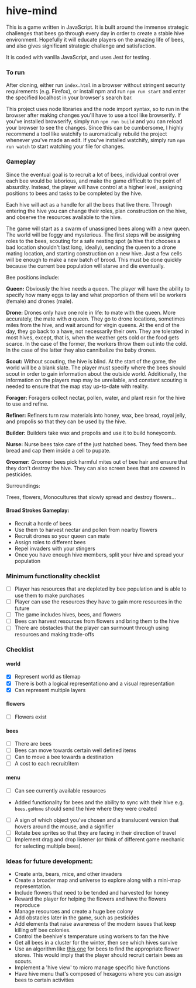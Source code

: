 # hive-mind
This is a game written in JavaScript. It is built around the
immense strategic challenges that bees go through every day in order to
create a stable hive environment. Hopefully it will educate players on the
amazing life of bees, and also gives significant strategic challenge and
satisfaction.

It is coded with vanilla JavaScript, and uses Jest for testing.

### To run
After cloning, either run `index.html` in a browser without stringent
security requirements (e.g. Firefox), or install npm and run
`npm run start` and enter the specified localhost in your browser's search
bar. 

This project uses node libraries and the node import syntax, so to run in the browser after making changes you'll have to use a tool like browserify. If you've installed browserify, simply run `npm run build` and you can reload your browser to see the changes. Since this can be cumbersome, I highly recommend a tool like watchify to auromatically rebuild the project whenever you've made an edit. If you've installed watchify, simply run `npm run watch` to start watching your file for changes. 

### Gameplay

Since the eventual goal is to recruit a lot of bees, individual control over each bee would be laborious, and make the game difficult to the point of absurdity. Instead, the player will have control at a higher level, assigning positions to bees and tasks to be completed by the hive.

Each hive will act as a handle for all the bees that live there. Through entering the hive you can change their roles, plan construction on the hive, and observe the resources available to the hive.

The game will start as a swarm of unassigned bees along with a new queen. The world will be foggy and mysterious. The first steps will be assigning roles to the bees, scouting for a safe nesting spot (a hive that chooses a bad location shouldn't last long, ideally), sending the queen to a drone mating location, and starting construction on a new hive. Just a few cells will be enough to make a new batch of brood. This must be done quickly because the current bee population will starve and die eventually.

Bee positions include:

**Queen:** Obviously the hive needs a queen. The player will have the ability to specify how many eggs to lay and what proportion of them will be workers (female) and drones (male).

**Drone:** Drones only have one role in life: to mate with the queen. More accurately, the mate with *a* queen. They go to drone locations, sometimes miles from the hive, and wait around for virgin queens. At the end of the day, they go back to a have, not necessarily their own. They are tolerated in most hives, except, that is, when the weather gets cold or the food gets scarce. In the case of the former, the workers throw them out into the cold. In the case of the latter they also cannibalize the baby drones.

**Scout:** Without scouting, the hive is blind. At the start of the game, the world will be a blank slate. The player must specify where  the bees should scout in order to gain information about the outside world. Additionally, the information on the players map may be unreliable, and constant scouting is needed to ensure that the map stay up-to-date with reality.

**Forager:** Foragers collect nectar, pollen, water, and plant resin for the hive to use and refine.

**Refiner:** Refiners turn raw materials into honey, wax, bee bread, royal jelly, and propolis so that they can be used by the hive.

**Builder:** Builders take wax and propolis and use it to build honeycomb.

**Nurse:** Nurse bees take care of the just hatched bees. They feed them bee bread and cap them inside a cell to pupate.

**Groomer:** Groomer bees pick harmful mites out of bee hair and ensure that they don't destroy the hive. They can also screen bees that are covered in pesticides.

Surroundings:

Trees,
flowers,
Monocultures that slowly spread and destroy flowers...

#### Broad Strokes Gameplay:
* Recruit a horde of bees
* Use them to harvest nectar and pollen from nearby flowers
* Recruit drones so your queen can mate
* Assign roles to different bees
* Repel invaders with your stingers
* Once you have enough hive members, split your hive and spread your population

### Minimum functionality checklist
* [ ] Player has resources that are depleted by bee population and is able to use them to make purchases
* [ ] Player can use the resources they have to gain more resources in the future
* [ ] The game includes hives, bees, and flowers
* [ ] Bees can harvest resources from flowers and bring them to the hive
* [ ] There are obstacles that the player can surmount through using resources and making trade-offs

### Checklist
#### world
* [x] Represent world as tilemap
* [x] There is both a logical representationo and a visual representation
* [x] Can represent multiple layers
#### flowers
* [ ] Flowers exist
#### bees
* [ ] There are bees
* [ ] Bees can move towards certain well defined items 
* [ ] Can to move a bee towards a destination
* [ ] A cost to each recruit/item
#### menu
* [ ] Can see currently available resources
* Added functionality for bees and the ability to sync with their hive
e.g. `bees.goHome` should send the hive where they were created
* [ ] A sign of which object you've chosen and a translucent version that hovers
around the mouse, and a signifier
* [ ] Rotate bee sprites so that they are facing in their direction of travel
* [ ] Implement drag and drop listener (or think of different game mechanic for
  selecting multiple bees).

### Ideas for future development:
* Create ants, bears, mice, and other invaders
* Create a broader map and universe to explore along with a
mini-map representation.
* Include flowers that need to be tended and harvested for honey
* Reward the player for helping the flowers and have the flowers reproduce
* Manage resources and create a huge bee colony
* Add obstacles later in the game, such as pesticides
* Add elements that raise awareness of the modern issues that keep killing off
bee colonies.
* Control the beehive's temperature using workers to fan the hive
* Get all bees in a cluster for the winter, then see which hives survive
* Use an algorithm like [this one](https://en.wikipedia.org/wiki/Bees_algorithm)
for bees to find the appropriate flower stores. This would imply that the player
should recruit certain bees as scouts.
* Implement a 'hive view' to micro manage specific hive functions
* Have hive menu that's composed of hexagons where you can assign bees to certain activities

